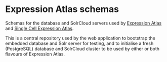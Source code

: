 # Expression Atlas schemas

Schemas for the database and SolrCloud servers used by [Expression Atlas](https://www.ebi.ac.uk/gxa) and [Single Cell
Expression Atlas](https://www.ebi.ac.uk/gxa/sc).

This is a central repository used by the web application to bootstrap the embedded database and Solr server for
testing, and to initialise a fresh (PostgreSQL) database and SolrCloud cluster to be used by either or both flavours of
Expression Atlas.


